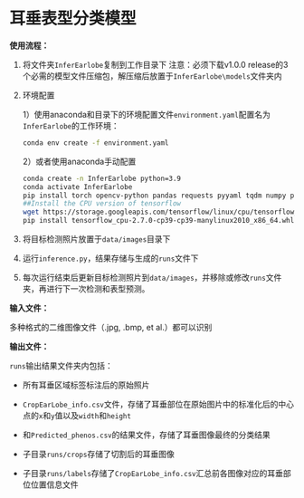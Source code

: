 # 耳垂表型分类模型

**使用流程：**

1. 将文件夹`InferEarlobe`复制到工作目录下
   注意：必须下载v1.0.0 release的3个必需的模型文件压缩包，解压缩后放置于`InferEarlobe\models`文件夹内

2. 环境配置
   
   1）使用anaconda和目录下的环境配置文件`environment.yaml`配置名为`InferEarlobe`的工作环境：
   
   ```bash
   conda env create -f environment.yaml
   ```
   
   2）或者使用anaconda手动配置
   
   ```bash
   conda create -n InferEarlobe python=3.9
   conda activate InferEarlobe
   pip install torch opencv-python pandas requests pyyaml tqdm numpy pillow torchvision matplotlib seaborn
   ##Install the CPU version of tensorflow
   wget https://storage.googleapis.com/tensorflow/linux/cpu/tensorflow_cpu-2.7.0-cp39-cp39-manylinux2010_x86_64.whl
   pip install tensorflow_cpu-2.7.0-cp39-cp39-manylinux2010_x86_64.whl
   ```

3. 将目标检测照片放置于`data/images`目录下

4. 运行`inference.py`，结果存储与生成的`runs`文件下

5. 每次运行结束后更新目标检测照片到`data/images`，并移除或修改`runs`文件夹，再进行下一次检测和表型预测。

**输入文件：**

多种格式的二维图像文件（.jpg, .bmp, et al.）都可以识别

**输出文件：**

`runs`输出结果文件夹内包括：

+ 所有耳垂区域标签标注后的原始照片

+ `CropEarLobe_info.csv`文件，存储了耳垂部位在原始图片中的标准化后的中心点的`x`和`y`值以及`width`和`height`

+ 和`Predicted_phenos.csv`的结果文件，存储了耳垂图像最终的分类结果

+ 子目录`runs/crops`存储了切割后的耳垂图像

+ 子目录`runs/labels`存储了`CropEarLobe_info.csv`汇总前各图像对应的耳垂部位位置信息文件

